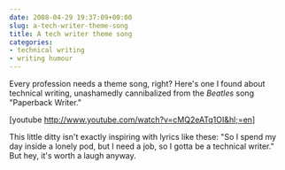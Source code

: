 ```yaml
---
date: 2008-04-29 19:37:09+00:00
slug: a-tech-writer-theme-song
title: A tech writer theme song
categories:
- technical writing
- writing humour
---
```


Every profession needs a theme song, right? Here's one I found about technical writing, unashamedly cannibalized from the _Beatles_ song "Paperback Writer."

[youtube http://www.youtube.com/watch?v=cMQ2eATq1OI&hl;=en]  

This little ditty isn't exactly inspiring with lyrics like these: "So I spend my day inside a lonely pod, but I need a job, so I gotta be a technical writer." But hey, it's worth a laugh anyway. 
